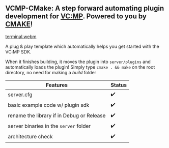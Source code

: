 ## VCMP-CMake: A step forward automating plugin development for [VC:MP](https://vc-mp.org/). Powered to you by [CMAKE](https://cmake.org/cmake/help/latest/)!

[terminal.webm](https://github.com/am-32/VCMP-CMake/assets/124207452/7836502f-768c-47f5-b262-1235e0373ec1)

A plug & play template which automatically helps you get started with the VC:MP SDK.

When it finishes building, it moves the plugin into `server/plugins` and automatically loads the plugin! Simply type `cmake . && make` on the root directory, no need for making a *build* folder

| Features | Status |
| - | - |
| server.cfg|✔️|
| basic example code w/ plugin sdk|✔️|
| rename the library if in Debug or Release|✔️|
| server binaries in the `server` folder|✔️|
| architecture check |✔️|

